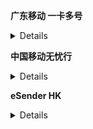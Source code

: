 **广东移动 一卡多号** 
<details>
办理限制：广东移动全球通客户

办理方式：短信

- 查询：发送CXYKDH至10086
- 办理：发送BLYKDH至10086
- 取消：发送QXYKDH至10086

套餐资费：19元/月

https://gd.10086.cn/commodity/options/detail/ONETOMORECARD_HK.shtml

https://gd.10086.cn/products_new/options/detail/ONE_TOMORE_CARD.shtml
</details>

**中国移动无忧行**
<details>

![香港号码](./assets/china/JegoTrip-HK.jpg)

</details>

**eSender HK**
<details>
功能限制：仅限在微信公众号接收短信

![香港号码](./assets/china/eSender-HK.jpg)
</details>
